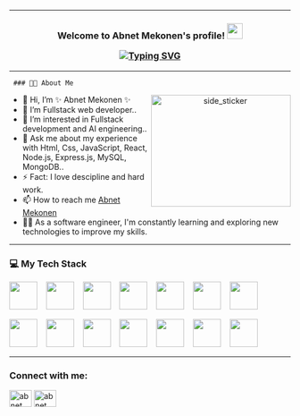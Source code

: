  <!-- <img align="center" alt="GIF" src="https://github.com/abhisheknaiidu/abhisheknaiidu/blob/master/code.gif?raw=true" width="250"  /> -->
   

---
<h3 align="center">
  Welcome to Abnet Mekonen's profile!
 <img src="https://media.giphy.com/media/hvRJCLFzcasrR4ia7z/giphy.gif" width="28">
 
  <a href="https://git.io/typing-svg"><img src="https://readme-typing-svg.demolab.com?font=josefin+sans&weight=900&pause=1000&color=F3F007E9&background=1EB8DC00&width=450&height=75&lines=Hello%2CI'm+Abnet+Mekonen;Full-stack+Developer;Software+Engineer;Constant+Learner" alt="Typing SVG" /></a>
</h3>

<!-- Typing SVG by DenverCoder1 - https://github.com/DenverCoder1/readme-typing-svg -->


---

     ### 👨‍💻 About Me
<p align="center">
 <img align="right" width=250px height=200px alt="side_sticker" src="https://media.giphy.com/media/TEnXkcsHrP4YedChhA/giphy.gif" />

- 👋 Hi, I’m ✨ Abnet Mekonen ✨
- 🌱 I’m Fullstack web developer..
- 👀 I’m interested in Fullstack development and AI engineering..
- 💬 Ask me about my experience with Html, Css, JavaScript, React, Node.js, Express.js, MySQL, MongoDB..
- ⚡ Fact: I love descipline and hard work.
- 📫 How to reach me <a href="abnet-mekonen.netlify.app">Abnet Mekonen</a>
- 👨‍💻 As a software engineer, I'm constantly learning and exploring new technologies to improve my skills.
</p>

---

### 💻 My Tech Stack
<p >
   <img src="https://cdn.jsdelivr.net/gh/devicons/devicon/icons/html5/html5-original.svg" width="50" height="50"/> &nbsp;&nbsp;
   <img src="https://cdn.jsdelivr.net/gh/devicons/devicon/icons/css3/css3-original.svg" width="50" height="50"/> &nbsp;&nbsp;
  <img src="https://cdn.jsdelivr.net/gh/devicons/devicon/icons/bootstrap/bootstrap-original.svg" width="50" height="50"/> &nbsp;&nbsp;
  <img src="https://cdn.jsdelivr.net/gh/devicons/devicon/icons/javascript/javascript-original.svg" width="50" height="50"/> &nbsp;&nbsp;
   <img src="https://cdn.jsdelivr.net/gh/devicons/devicon/icons/typescript/typescript-original.svg" width="50" height="50"/> &nbsp;&nbsp;
   <img src="https://cdn.jsdelivr.net/gh/devicons/devicon/icons/jquery/jquery-original.svg" width="50" height="50"/> &nbsp;&nbsp;
  <img src="https://cdn.jsdelivr.net/gh/devicons/devicon/icons/react/react-original.svg" width="50" height="50"/> &nbsp;&nbsp;

   <img src="https://cdn.jsdelivr.net/gh/devicons/devicon/icons/nextjs/nextjs-original.svg" width="50" height="50"/> &nbsp;&nbsp;
  <img src="https://cdn.jsdelivr.net/gh/devicons/devicon/icons/nodejs/nodejs-original.svg" width="50" height="50"/> &nbsp;&nbsp;
  <img src="https://cdn.jsdelivr.net/gh/devicons/devicon/icons/express/express-original.svg" width="50" height="50"/> &nbsp;&nbsp;
   <img src="https://cdn.jsdelivr.net/gh/devicons/devicon/icons/mysql/mysql-original.svg" width="50" height="50"/> &nbsp;&nbsp;
  <img src="https://cdn.jsdelivr.net/gh/devicons/devicon/icons/mongodb/mongodb-original.svg" width="50" height="50"/> &nbsp;&nbsp;
  <img src="https://cdn.jsdelivr.net/gh/devicons/devicon/icons/git/git-original.svg" width="50" height="50"/> &nbsp;&nbsp;
   <img src="https://cdn.jsdelivr.net/gh/devicons/devicon/icons/github/github-original.svg" width="50" height="50"/> &nbsp;&nbsp;
   

</p>

---

<h3 align="left">Connect with me:</h3>
<p align="left">
<a href="https://www.linkedin.com/in/abnet-mekonen?lipi=urn%3Ali%3Apage%3Ad_flagship3_profile_view_base_contact_details%3BuZpf7phXRFK803OKJSHodQ%3D%3D" target="blank"><img align="center" src="https://raw.githubusercontent.com/rahuldkjain/github-profile-readme-generator/master/src/images/icons/Social/linked-in-alt.svg" alt="abnet" height="30" width="40" /></a>
<a href="https://wa.link/eqoyq8" target="blank"><img align="center" src="https://raw.githubusercontent.com/rahuldkjain/github-profile-readme-generator/master/src/images/icons/Social/whatsapp.svg" alt="abnet" height="30" width="40" /></a>
</p>
  

